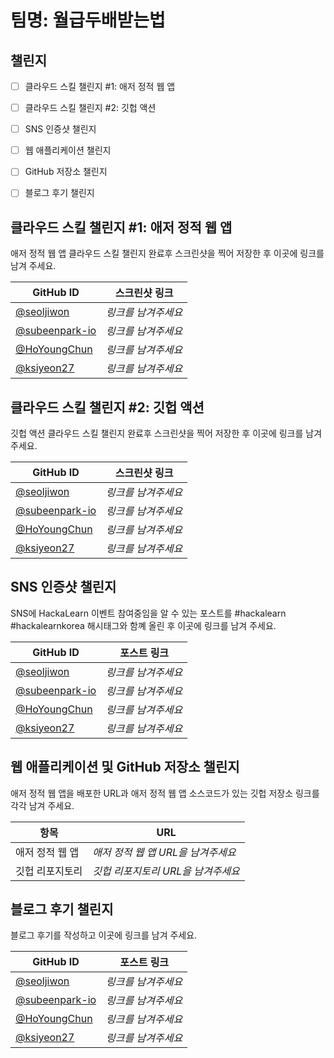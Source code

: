# 팀명: 월급두배받는법 #

## 챌린지 ##

* [ ] 클라우드 스킬 챌린지 #1: 애저 정적 웹 앱
* [ ] 클라우드 스킬 챌린지 #2: 깃헙 액션
* [ ] SNS 인증샷 챌린지
* [ ] 웹 애플리케이션 챌린지
* [ ] GitHub 저장소 챌린지
* [ ] 블로그 후기 챌린지


## 클라우드 스킬 챌린지 #1: 애저 정적 웹 앱 ##

애저 정적 웹 앱 클라우드 스킬 챌린지 완료후 스크린샷을 찍어 저장한 후 이곳에 링크를 남겨 주세요.

| GitHub ID | 스크린샷 링크 |
| --------- | ------------- |
| [@seoljiwon](https://github.com/seoljiwon) | *링크를 남겨주세요* |
| [@subeenpark-io](https://github.com/subeenpark-io) | *링크를 남겨주세요* |
| [@HoYoungChun](https://github.com/HoYoungChun) | *링크를 남겨주세요* |
| [@ksiyeon27](https://github.com/ksiyeon27) | *링크를 남겨주세요* |



## 클라우드 스킬 챌린지 #2: 깃헙 액션 ##

깃헙 액션 클라우드 스킬 챌린지 완료후 스크린샷을 찍어 저장한 후 이곳에 링크를 남겨 주세요.

| GitHub ID | 스크린샷 링크 |
| --------- | ------------- |
| [@seoljiwon](https://github.com/seoljiwon) | *링크를 남겨주세요* |
| [@subeenpark-io](https://github.com/subeenpark-io) | *링크를 남겨주세요* |
| [@HoYoungChun](https://github.com/HoYoungChun) | *링크를 남겨주세요* |
| [@ksiyeon27](https://github.com/ksiyeon27) | *링크를 남겨주세요* |



## SNS 인증샷 챌린지 ##

SNS에 HackaLearn 이벤트 참여중임을 알 수 있는 포스트를 #hackalearn #hackalearnkorea 해시태그와 함꼐 올린 후 이곳에 링크를 남겨 주세요.

| GitHub ID | 포스트 링크 |
| --------- | ------------- |
| [@seoljiwon](https://github.com/seoljiwon) | *링크를 남겨주세요* |
| [@subeenpark-io](https://github.com/subeenpark-io) | *링크를 남겨주세요* |
| [@HoYoungChun](https://github.com/HoYoungChun) | *링크를 남겨주세요* |
| [@ksiyeon27](https://github.com/ksiyeon27) | *링크를 남겨주세요* |



## 웹 애플리케이션 및 GitHub 저장소 챌린지 ##

애저 정적 웹 앱을 배포한 URL과 애저 정적 웹 앱 소스코드가 있는 깃헙 저장소 링크를 각각 남겨 주세요.

| 항목            | URL                                |
| --------------- | ---------------------------------- |
| 애저 정적 웹 앱 | *애저 정적 웹 앱 URL을 남겨주세요* |
| 깃헙 리포지토리 | *깃헙 리포지토리 URL을 남겨주세요* |


## 블로그 후기 챌린지 ##

블로그 후기를 작성하고 이곳에 링크를 남겨 주세요.

| GitHub ID | 포스트 링크 |
| --------- | ------------- |
| [@seoljiwon](https://github.com/seoljiwon) | *링크를 남겨주세요* |
| [@subeenpark-io](https://github.com/subeenpark-io) | *링크를 남겨주세요* |
| [@HoYoungChun](https://github.com/HoYoungChun) | *링크를 남겨주세요* |
| [@ksiyeon27](https://github.com/ksiyeon27) | *링크를 남겨주세요* |